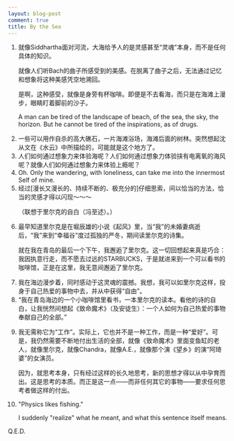 ```yaml
---
layout: blog-post
comment: true
title: By the Sea
---
```





<ol>
<li>就像Siddhartha面对河流，大海给予人的是灵感甚至“灵魂”本身，而不是任何具体的知识。

<p>   
   就像人们听Bach的曲子所感受到的美感。在脱离了曲子之后，无法通过记忆和想象将这种美感凭空地溯回。
</p>
<p>   
   是啊，这种感受，就像是身旁有杯咖啡。即便是不去看海，而只是在海滩上漫步，眼睛盯着脚前的沙子。
</p>
<p>   
   A man can be tired of the landscape of beach, of the sea, the sky, the horizon. But he cannot be tired of the inspirations, as of drugs.
</p>
</li>
<li>一些可以用作自杀的高大礁石，一片海滩浴场，海滩后面的树林。突然想起沈从文在《水云》中所描绘的，可能就是这个地方了。

</li>
<li>人们如何通过想象力来体验海呢？人们如何通过想象力体验挟有电离氧的海风呢？就像人们如何通过想象力来体验上瘾呢？  

</li>
<li>Oh. Only the wandering, with loneliness, can take me into the innermost Self of mine.

</li>
<li>经过[漫长又漫长的、持续不断的、极充分的]仔细思索，间以恰当的方法<!-- （如，回顾，计划策略，又如，“What I cannot create I cannot understand.”，等等等等……） -->，恰当的灵感才得以闪现～～～

<p>   
   （联想于里尔克的自白（冯至述）。）
</p>
</li>
<li>最早知道里尔克是在堀辰雄的小说《起风》里，当“我”的未婚妻病逝后，“我”来到“幸福谷”度过孤独的严冬，期间读里尔克的诗集。

<p>   
   就在我在青岛的最后一个下午，我邂逅了里尔克。这一切回想起来真是巧合：我因执意行走，而不愿去过远的STARBUCKS，于是就进来到一个可以看书的咖啡馆，正是在这里，我无意间邂逅了里尔克。
</p>
</li>
<li>我在海边漫步着，同时感动于这灵魂的震撼。我想，我可以如里尔克这样，投身于自己热爱的事物中去，并从中获得“自由”。

</li>
<li>“我在青岛海边的一个小咖啡馆里看书，一本里尔克的读本。看他的诗的自白，让我恍然间想起《致命魔术》（及安徒生）：一个人如何为自己热爱的事物奉献自己的全部。”

</li>
<li><p>我无需称它为“工作”。实际上，它也并不是一种工作，而是一种“爱好”。可是，我仍然需要不断地付出生活的全部，就像《致命魔术》里面变鱼缸的老人，就像里尔克，就像Chandra，就像A.E.<!-- （“…并在其中找到生活的重心…”） -->，就像那个演《望乡》的演“阿琦婆”的女演员。
</p>
<p>   
因为，就思考本身，<!-- 正如我说过的（详见…）， -->只有经过这样的长久地思考，新的思想才得以从中孕育而出。这是思考的本质。而正是这一点——而非任何其它的事物——要求任何思考者做这样的付出。
</p>
</li>
<li>"Physics likes fishing."

<p>    
    I suddenly "realize" what he meant, and what this sentence itself means.
</p></li>
</ol>




<p>
Q.E.D.
</p>



